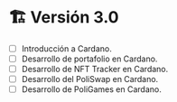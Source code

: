 # 🏗️ Versión 3.0

* [ ] Introducción a Cardano.
* [ ] Desarrollo de portafolio en Cardano.
* [ ] Desarrollo de NFT Tracker en Cardano.
* [ ] Desarrollo del PoliSwap en Cardano.
* [ ] Desarrollo de PoliGames en Cardano.
